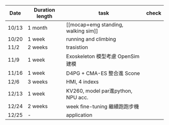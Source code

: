 
| Date  | Duration length | task                                | check |
| ----- | --------------- | ----------------------------------- | ----- |
| 10/13 | 1 month         | [[mocap+emg standing, walking sim]] |       |
| 10/20 | 1 week          | running and climbing                |       |
| 11/2  | 2 weeks         | trasistion                          |       |
| 11/9  | 1 week          | Exoskeleton 模型考慮 OpenSim 建模         |       |
| 11/16 | 1 week          | D4PG + CMA-ES 整合進 Scone             |       |
| 12/6  | 3 weeks         | HMI, 4 indexs                       |       |
| 12/13 | 1 week          | KV260, model par進python, NPU acc.   |       |
| 12/24 | 2 weeks         | week fine-tuning 繼續跑跑步機             |       |
| 12/25 | -               | application                         |       |
